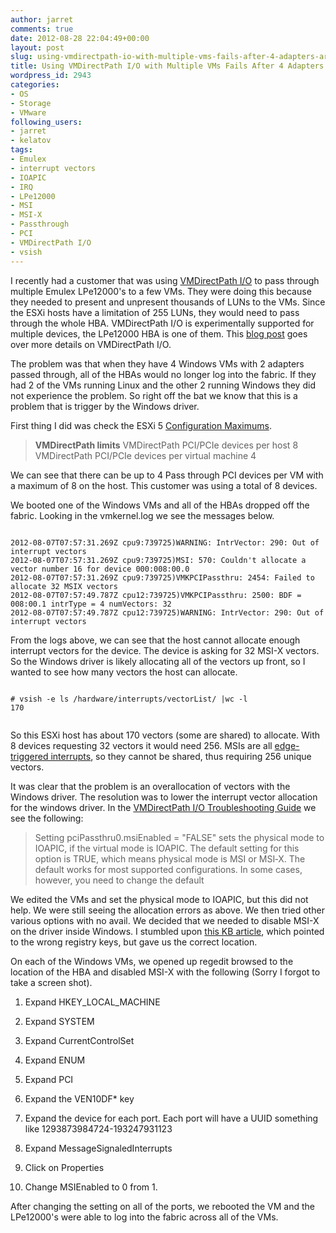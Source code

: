 ```yaml
---
author: jarret
comments: true
date: 2012-08-28 22:04:49+00:00
layout: post
slug: using-vmdirectpath-io-with-multiple-vms-fails-after-4-adapters-are-used
title: Using VMDirectPath I/O with Multiple VMs Fails After 4 Adapters are Used
wordpress_id: 2943
categories:
- OS
- Storage
- VMware
following_users:
- jarret
- kelatov
tags:
- Emulex
- interrupt vectors
- IOAPIC
- IRQ
- LPe12000
- MSI
- MSI-X
- Passthrough
- PCI
- VMDirectPath I/O
- vsish
---
```


I recently had a customer that was using [VMDirectPath I/O](http://kb.vmware.com/kb/1010789) to pass through multiple Emulex LPe12000's to a few VMs. They were doing this because they needed to present and unpresent thousands of LUNs to the VMs. Since the ESXi hosts have a limitation of 255 LUNs, they would need to pass through the whole HBA. VMDirectPath I/O is experimentally supported for multiple devices, the LPe12000 HBA is one of them. This [blog post](http://www.simonlong.co.uk/blog/2009/08/03/vmware-vmdirectpath-io/) goes over more details on VMDirectPath I/O.

The problem was that when they have 4 Windows VMs with 2 adapters passed through, all of the HBAs would no longer log into the fabric. If they had 2 of the VMs running Linux and the other 2 running Windows they did not experience the problem. So right off the bat we know that this is a problem that is trigger by the Windows driver.

First thing I did was check the ESXi 5 [Configuration Maximums](http://www.vmware.com/pdf/vsphere5/r50/vsphere-50-configuration-maximums.pdf).


> **VMDirectPath limits**
VMDirectPath PCI/PCIe devices per host 8
VMDirectPath PCI/PCIe devices per virtual machine 4


We can see that there can be up to 4 Pass through PCI devices per VM with a maximum of 8 on the host. This customer was using a total of 8 devices.

We booted one of the Windows VMs and all of the HBAs dropped off the fabric. Looking in the vmkernel.log we see the messages below.


```

2012-08-07T07:57:31.269Z cpu9:739725)WARNING: IntrVector: 290: Out of interrupt vectors
2012-08-07T07:57:31.269Z cpu9:739725)MSI: 570: Couldn't allocate a vector number 16 for device 000:008:00.0
2012-08-07T07:57:31.269Z cpu9:739725)VMKPCIPassthru: 2454: Failed to allocate 32 MSIX vectors
2012-08-07T07:57:49.787Z cpu12:739725)VMKPCIPassthru: 2500: BDF = 008:00.1 intrType = 4 numVectors: 32
2012-08-07T07:57:49.787Z cpu12:739725)WARNING: IntrVector: 290: Out of interrupt vectors

```


From the logs above, we can see that the host cannot allocate enough interrupt vectors for the device. The device is asking for 32 MSI-X vectors. So the Windows driver is likely allocating all of the vectors up front, so I wanted to see how many vectors the host can allocate.


```

# vsish -e ls /hardware/interrupts/vectorList/ |wc -l
170


```


So this ESXi host has about 170 vectors (some are shared) to allocate. With 8 devices requesting 32 vectors it would need 256. MSIs are all [edge-triggered interrupts](http://publib.boulder.ibm.com/infocenter/pseries/v5r3/index.jsp?topic=/com.ibm.aix.kernelext/doc/kernextc/interrupts.htm), so they cannot be shared, thus requiring 256 unique vectors.

It was clear that the problem is an overallocation of vectors with the Windows driver. The resolution was to lower the interrupt vector allocation for the windows driver. In the [VMDirectPath I/O Troubleshooting Guide](http://www.vmware.com/files/pdf/techpaper/vsp_4_vmdirectpath_host.pdf) we see the following:


> Setting pciPassthru0.msiEnabled = "FALSE" sets the physical mode to IOAPIC, if the virtual mode is
IOAPIC. The default setting for this option is TRUE, which means physical mode is MSI or MSI‐X. The default works for most supported configurations. In some cases, however, you need to change the default


We edited the VMs and set the physical mode to IOAPIC, but this did not help. We were still seeing the allocation errors as above. We then tried other various options with no avail. We decided that we needed to disable MSI-X on the driver inside Windows. I stumbled upon [this KB article](http://www.emulex.com/knowledge/search/viewArticle.jsp?docId=79), which pointed to the wrong registry keys, but gave us the correct location.

On each of the Windows VMs, we opened up regedit browsed to the location of the HBA and disabled MSI-X with the following (Sorry I forgot to take a screen shot).



	
  1. Expand HKEY_LOCAL_MACHINE

	
  2. Expand SYSTEM

	
  3. Expand CurrentControlSet

	
  4. Expand ENUM

	
  5. Expand PCI

	
  6. Expand the VEN10DF* key

	
  7. Expand the device for each port. Each port will have a UUID something like 1293873984724-193247931123

	
  8. Expand MessageSignaledInterrupts

	
  9. Click on Properties

	
  10. Change MSIEnabled to 0 from 1.


After changing the setting on all of the ports, we rebooted the VM and the LPe12000's were able to log into the fabric across all of the VMs.

